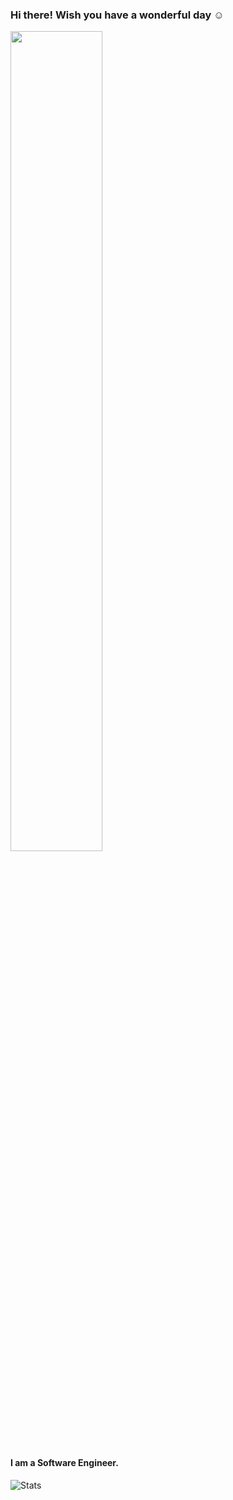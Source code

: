 ### Hi there! Wish you have a wonderful day ☺️

<img src="https://storage.googleapis.com/gweb-uniblog-publish-prod/original_images/Social_dino-with-hat.gif" width=54% height=58%/>

#### I am a Software Engineer. 
![Stats](https://github-readme-stats.vercel.app/api?username=duckino&show_icons=true&theme=tokyonight)

<!--
**duckino/duckino** is a ✨ _special_ ✨ repository because its `README.md` (this file) appears on your GitHub profile.

Here are some ideas to get you started:

- 🔭 I’m currently working on ...
- 🌱 I’m currently learning ...
- 👯 I’m looking to collaborate on ...
- 🤔 I’m looking for help with ...
- 💬 Ask me about ...
- 📫 How to reach me: ...
- 😄 Pronouns: ...
- ⚡ Fun fact: ...
-->
